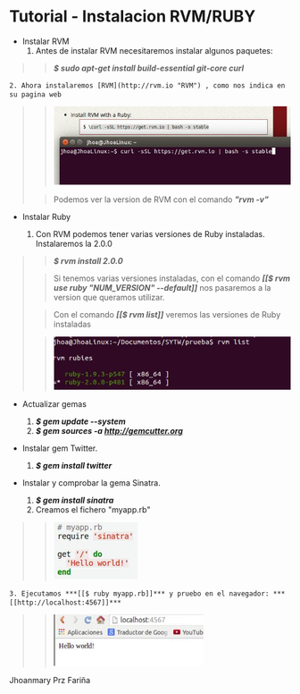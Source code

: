 Tutorial - Instalacion RVM/RUBY
=========

* Instalar RVM
	1. Antes de instalar RVM necesitaremos instalar algunos paquetes:
>> ***$ sudo apt-get install build-essential git-core curl***

	2. Ahora instalaremos [RVM](http://rvm.io "RVM") , como nos indica en su pagina web

>> ![Alt text](./01.jpeg)
>
>> Podemos ver la version de RVM con el comando ***"rvm -v"***
>

* Instalar Ruby

	1. Con RVM podemos tener varias versiones de Ruby instaladas. Instalaremos la 2.0.0
	
>> ***$ rvm install 2.0.0***
>
>> Si tenemos varias versiones instaladas, con el comando ***[[$ rvm use ruby "NUM_VERSION" --default]]***  nos pasaremos a la version que queramos utilizar.
>
>> Con el comando ***[[$ rvm list]]*** veremos las versiones de Ruby instaladas
>
>> ![Alt text](./02.jpeg)
>

* Actualizar gemas

	1. ***$ gem update --system***
	2. ***$ gem sources -a http://gemcutter.org***

* Instalar gem Twitter.

	1. ***$ gem install twitter***

* Instalar y comprobar la gema Sinatra.

	1. ***$ gem install sinatra***
	2. Creamos el fichero "myapp.rb"
	
>> ![Alt text](./03.jpeg)
>

    3. Ejecutamos ***[[$ ruby myapp.rb]]*** y pruebo en el navegador: ***[[http://localhost:4567]]***


>> ![Alt text](./04.jpeg)
>

Jhoanmary Prz Fariña